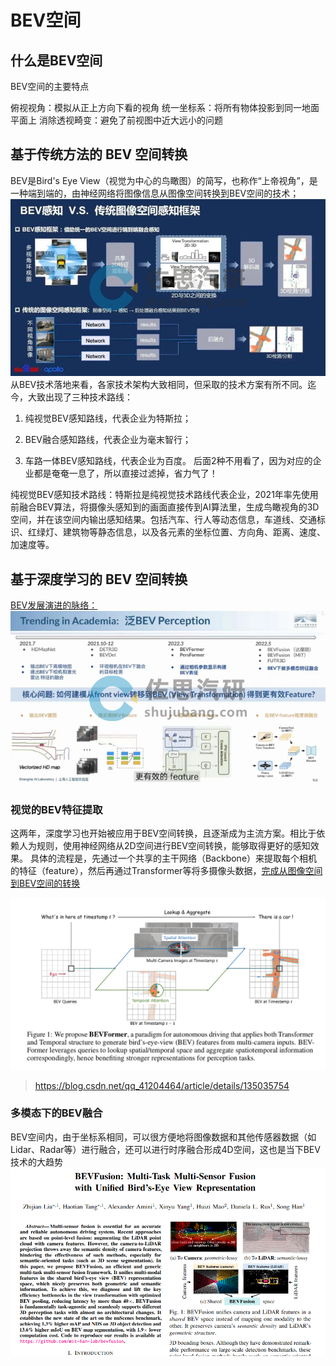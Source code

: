 # BEV空间
## 什么是BEV空间
BEV空间的主要特点

俯视视角：模拟从正上方向下看的视角
统一坐标系：将所有物体投影到同一地面平面上
消除透视畸变：避免了前视图中近大远小的问题
## 基于传统方法的 BEV 空间转换
 BEV是Bird's Eye View（视觉为中心的鸟瞰图）的简写，也称作“上帝视角”，是一种端到端的，由神经网络将图像信息从图像空间转换到BEV空间的技术；
 ![](pic/baidu.jpg)
 从BEV技术落地来看，各家技术架构大致相同，但采取的技术方案有所不同。迄今，大致出现了三种技术路线：

1. 纯视觉BEV感知路线，代表企业为特斯拉；

2. BEV融合感知路线，代表企业为毫末智行；

3. 车路一体BEV感知路线，代表企业为百度。
后面2种不用看了，因为对应的企业都是奄奄一息了，所以直接过滤掉，省力气了！

 纯视觉BEV感知技术路线：特斯拉是纯视觉技术路线代表企业，2021年率先使用前融合BEV算法，将摄像头感知到的画面直接传到AI算法里，生成鸟瞰视角的3D空间，并在该空间内输出感知结果。包括汽车、行人等动态信息，车道线、交通标识、红绿灯、建筑物等静态信息，以及各元素的坐标位置、方向角、距离、速度、加速度等。
 ## 基于深度学习的 BEV 空间转换
 [BEV发展演进的脉络：](https://db.shujubang.com/home/login/index/gid/19289)
  ![](pic/BEV_perception.png)

### 视觉的BEV特征提取
 这两年，深度学习也开始被应用于BEV空间转换，且逐渐成为主流方案。相比于依赖人为规则，使用神经网络从2D空间进行BEV空间转换，能够取得更好的感知效果。 具体的流程是，先通过一个共享的主干网络（Backbone）来提取每个相机的特征（feature），然后再通过Transformer等将多摄像头数据，[完成从图像空间到BEV空间的转换](https://github.com/yangshu2018/Autopilot-Updating-Notes/tree/main/ch03_%E6%84%9F%E7%9F%A5/3.3%20BEV%E9%B8%9F%E7%9E%B0%E5%9B%BE)


 ![](pic/BEVformer.png)
 >https://blog.csdn.net/qq_41204464/article/details/135035754
 ### 多模态下的BEV融合
 BEV空间内，由于坐标系相同，可以很方便地将图像数据和其他传感器数据（如Lidar、Radar等）进行融合，还可以进行时序融合形成4D空间，这也是当下BEV技术的大趋势
  ![](pic/BEVfusion.png)
